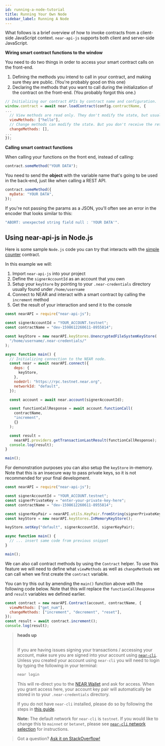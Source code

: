 ```yaml
---
id: running-a-node-tutorial
title: Running Your Own Node
sidebar_label: Running A Node
---
```


What follows is a brief overview of how to invoke contracts from a client-side JavaScript context. `near-api-js` supports both client and server-side JavaScript.

**Wiring smart contract functions to the window**

You need to do two things in order to access your smart contract calls on the front-end.

1. Defining the methods you intend to call in your contract, and making sure they are public. \(You're probably good on this one\)
2. Declaring the methods that you want to call during the initialization of the contract on the front-end. \(You probably forgot this one.\)

```javascript
// Initializing our contract APIs by contract name and configuration.
window.contract = await near.loadContract(config.contractName, {
...
  // View methods are read only. They don't modify the state, but usually return some value.
  viewMethods: ["hello"],
  // Change methods can modify the state. But you don't receive the returned value when called.
  changeMethods: [],
...
});
```

**Calling smart contract functions**

When calling your functions on the front end, instead of calling:

```javascript
contract.someMethod("YOUR DATA");
```

You need to send the **object** with the variable name that's going to be used in the back-end, just like when calling a REST API.

```javascript
contract.someMethod({
  myData: "YOUR DATA",
});
```

If you're not passing the params as a JSON, you'll often see an error in the encoder that looks similar to this:

```ts
"ABORT: unexpected string field null : 'YOUR DATA'".
```

## Using near-api-js in Node.js

Here is some sample `Node.js` code you can try that interacts with the [simple counter](https://examples.near.org/rust-counter) contract.

In this example we will:

1. Import `near-api-js` into your project
2. Define the `signerAccountId` as an account that you own
3. Setup your `keyStore` by pointing to your `.near-credentials` directory usually found under `/home/username`
4. Connect to NEAR and interact with a smart contract by calling the `increment` method
5. Get the result of your interaction and send it to the console

```javascript
const nearAPI = require("near-api-js");

const signerAccountId = "YOUR_ACCOUNT.testnet";
const contractName = "dev-1598612260611-8955814";

const keyStore = new nearAPI.keyStores.UnencryptedFileSystemKeyStore(
  "/home/username/.near-credentials/"
);

async function main() {
  // Initializing connection to the NEAR node.
  const near = await nearAPI.connect({
    deps: {
      keyStore,
    },
    nodeUrl: "https://rpc.testnet.near.org",
    networkId: "default",
  });

  const account = await near.account(signerAccountId);

  const functionCallResponse = await account.functionCall(
    contractName,
    "increment",
    {}
  );

  const result =
    nearAPI.providers.getTransactionLastResult(functionCallResponse);
  console.log(result);
}

main();
```

For demonstration purposes you can also setup the `keyStore` in-memory. Note that this is an insecure way to pass private keys, so it is not recommended for your final development.

```javascript
const nearAPI = require("near-api-js");

const signerAccountId = "YOUR_ACCOUNT.testnet";
const signerPrivateKey = "enter-your-private-key-here";
const contractName = "dev-1598612260611-8955814";

const signerKeyPair = nearAPI.utils.KeyPair.fromString(signerPrivateKey);
const keyStore = new nearAPI.keyStores.InMemoryKeyStore();

keyStore.setKey("default", signerAccountId, signerKeyPair);

async function main() {
  // ... insert same code from previous snippet
}

main();
```

We can also call contract methods by using the `Contract` helper. To use this feature we will need to define what `viewMethods` as well as `changeMethods` we can call when we first create the `contract` variable.

You can try this out by amending the `main()` function above with the following code below. Note that this will replace the `functionCallResponse` and `result` variables we defined earlier.

```javascript
const contract = new nearAPI.Contract(account, contractName, {
  viewMethods: ["get_num"],
  changeMethods: ["increment", "decrement", "reset"],
});
const result = await contract.increment();
console.log(result);
```

<blockquote class="warning">
<strong>heads up</strong><br /><br />

If you are having issues signing your transactions / accessing your account, make sure you are signed into your account using [`near-cli`](/docs/tools/near-cli). Unless you created your account using `near-cli` you will need to login by typing the following in your terminal:

```bash
near login
```

This will re-direct you to the [NEAR Wallet](https://wallet.testnet.near.org/) and ask for access. When you grant access here, your account key pair will automatically be stored in to your `.near-credentials` directory.

If you do not have `near-cli` installed, please do so by following the steps in [this guide](/docs/tools/near-cli).

**Note:** The default network for `near-cli` is `testnet`. If you would like to change this to `mainnet` or `betanet`, please see [`near-cli` network selection](/docs/tools/near-cli#network-selection) for instructions.

</blockquote>

> Got a question?
> <a href="https://stackoverflow.com/questions/tagged/nearprotocol">
> <h8>Ask it on StackOverflow!</h8></a>

